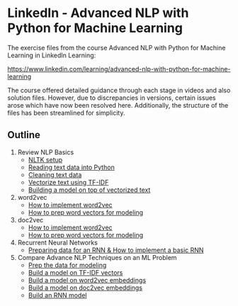 # LinkedIn - Advanced NLP with Python for Machine Learning

The exercise files from the course Advanced NLP with Python for Machine Learning in LinkedIn Learning:

https://www.linkedin.com/learning/advanced-nlp-with-python-for-machine-learning

The course offered detailed guidance through each stage in videos and also solution files. However, due to discrepancies in versions, certain issues arose which have now been resolved here. Additionally, the structure of the files has been streamlined for simplicity.

## Outline
1. Review NLP Basics
    - [NLTK setup](./01_NLP_Basics/01_02.ipynb)
    - [Reading text data into Python](./01_NLP_Basics/01_03.ipynb)
    - [Cleaning text data](./01_NLP_Basics/01_04.ipynb)
    - [Vectorize text using TF-IDF](./01_NLP_Basics/01_05.ipynb)
    - [Building a model on top of vectorized text](./01_NLP_Basics/01_06.ipynb)
2. word2vec
    - [How to implement word2vec](./02_w2v/02_03.ipynb)
    - [How to prep word vectors for modeling](./02_w2v/02_04.ipynb)
3. doc2vec
    - [How to implement word2vec](./03_d2v/03_03.ipynb)
    - [How to prep word vectors for modeling](./03_d2v/03_04.ipynb)
4. Recurrent Neural Networks
    - [Preparing data for an RNN & How to implement a basic RNN](./04_RNN/04_04&04_05.ipynb)
5. Compare Advance NLP Techniques on an ML Problem
    - [Prep the data for modeling](./05_Compare_Models/05_01.ipynb)
    - [Build a model on TF-IDF vectors](./05_Compare_Models/05_02.ipynb)
    - [Build a model on word2vec embeddings](./05_Compare_Models/05_03.ipynb)
    - [Build a model on doc2vec embeddings](./05_Compare_Models/05_04.ipynb)
    - [Build an RNN model](./05_Compare_Models/05_05.ipynb)
